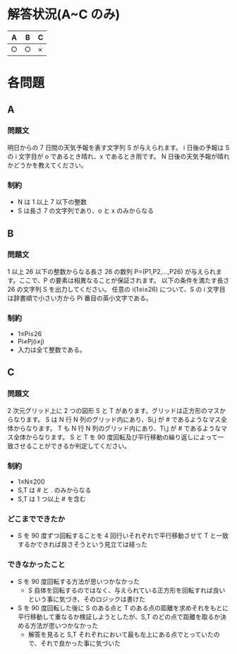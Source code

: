 # 解答状況(A~C のみ)

| A   | B   | C   |
| --- | --- | --- |
| ○   | ○   | ×   |

# 各問題

## A

### 問題文

明日からの 7 日間の天気予報を表す文字列 S が与えられます。
i 日後の予報は S の i 文字目が o であるとき晴れ、x であるとき雨です。
N 日後の天気予報が晴れかどうかを教えてください。

### 制約

- N は 1 以上 7 以下の整数
- S は長さ 7 の文字列であり、o と x のみからなる

## B

### 問題文

1 以上 26 以下の整数からなる長さ 26 の数列 P=(P1,P2,…,P26) が与えられます。ここで、P の要素は相異なることが保証されます。
以下の条件を満たす長さ 26 の文字列 S を出力してください。
任意の i(1≤i≤26) について、S の i 文字目は辞書順で小さい方から Pi 番目の英小文字である。

### 制約

- 1≤Pi≤26
- Pi​≠Pj(i≠j)
- 入力は全て整数である。

## C

### 問題文

2 次元グリッド上に 2 つの図形 S と T があります。グリッドは正方形のマスからなります。
S は N 行 N 列のグリッド内にあり、Si,j が # であるようなマス全体からなります。
T も N 行 N 列のグリッド内にあり、Ti,j が # であるようなマス全体からなります。
S と T を 90 度回転及び平行移動の繰り返しによって一致させることができるか判定してください。

### 制約

- 1≤N≤200
- S,T は # と . のみからなる
- S,T は 1 つ以上 # を含む

### どこまでできたか

- S を 90 度ずつ回転することを 4 回行いそれぞれで平行移動させて T と一致するかできれば良さそうという見立ては経った

### できなかったこと

- S を 90 度回転する方法が思いつかなかった
  - S 自体を回転するのではなく、与えられている正方形を回転すれば良いという事に気づき、そのロジックは書けた
- S を 90 度回転した後に S のある点と T のある点の距離を求めそれをもとに平行移動して重なるか検証しようとしたが、S,T のどの点で距離を取るか決める方法が思いつかなかった
  - 解答を見ると S,T それぞれにおいて最も左上にある点でとっていたので、それで良かった事に気づいた
